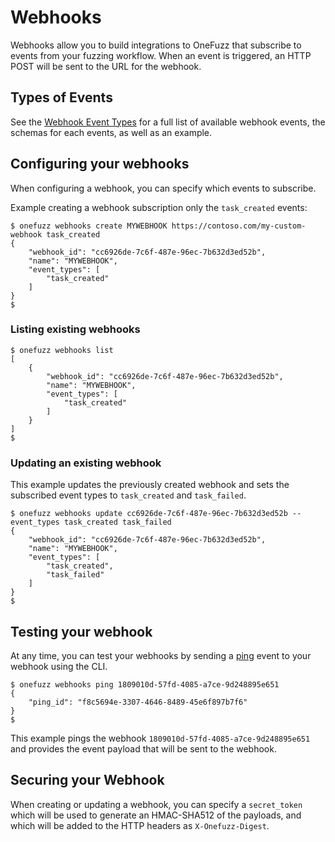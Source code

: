 # Webhooks

Webhooks allow you to build integrations to OneFuzz that subscribe to events from 
your fuzzing workflow.  When an event is triggered, an HTTP POST will be sent to 
the URL for the webhook.

## Types of Events

See the [Webhook Event Types](webhook_events.md) for a full list of available webhook events, the schemas for each events, as well as an example.

## Configuring your webhooks

When configuring a webhook, you can specify which events to subscribe.

Example creating a webhook subscription only the `task_created` events:

```
$ onefuzz webhooks create MYWEBHOOK https://contoso.com/my-custom-webhook task_created
{
    "webhook_id": "cc6926de-7c6f-487e-96ec-7b632d3ed52b",
    "name": "MYWEBHOOK",
    "event_types": [
        "task_created"
    ]
}
$
```

### Listing existing webhooks

```
$ onefuzz webhooks list
[
    {
        "webhook_id": "cc6926de-7c6f-487e-96ec-7b632d3ed52b",
        "name": "MYWEBHOOK",
        "event_types": [
            "task_created"
        ]
    }
]
$
```

### Updating an existing webhook

This example updates the previously created webhook and sets the subscribed event types to `task_created` and `task_failed`.
```
$ onefuzz webhooks update cc6926de-7c6f-487e-96ec-7b632d3ed52b --event_types task_created task_failed
{
    "webhook_id": "cc6926de-7c6f-487e-96ec-7b632d3ed52b",
    "name": "MYWEBHOOK",
    "event_types": [
        "task_created",
        "task_failed"
    ]
}
$
```

## Testing your webhook

At any time, you can test your webhooks by sending a [ping](webhook_events#ping) event to your webhook
using the CLI.

```
$ onefuzz webhooks ping 1809010d-57fd-4085-a7ce-9d248895e651
{
    "ping_id": "f8c5694e-3307-4646-8489-45e6f897b7f6"
}
$
```

This example pings the webhook `1809010d-57fd-4085-a7ce-9d248895e651` and provides
the event payload that will be sent to the webhook.

## Securing your Webhook

When creating or updating a webhook, you can specify a `secret_token` which will be used to generate
an HMAC-SHA512 of the payloads, and which will be added to the HTTP headers as `X-Onefuzz-Digest`.